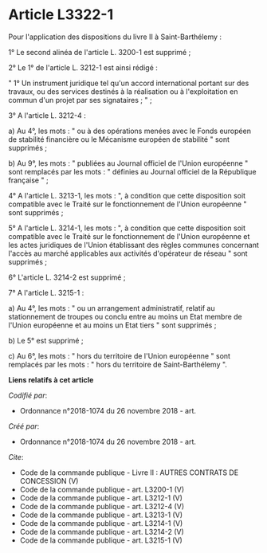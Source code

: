 # Article L3322-1

Pour l'application des dispositions du livre II à Saint-Barthélemy : 

1° Le second alinéa de l'article L. 3200-1 est supprimé ; 

2° Le 1° de l'article L. 3212-1 est ainsi rédigé : 

" 1° Un instrument juridique tel qu'un accord international portant sur des travaux, ou des services destinés à la
réalisation ou à l'exploitation en commun d'un projet par ses signataires ; " ; 

3° A l'article L. 3212-4 : 

a) Au 4°, les mots : " ou à des opérations menées avec le Fonds européen de stabilité financière ou le Mécanisme européen de
stabilité " sont supprimés ; 

b) Au 9°, les mots : " publiées au Journal officiel de l'Union européenne " sont remplacés par les mots : " définies au
Journal officiel de la République française " ; 

4° A l'article L. 3213-1, les mots : ", à condition que cette disposition soit compatible avec le Traité sur le
fonctionnement de l'Union européenne " sont supprimés ; 

5° A l'article L. 3214-1, les mots : ", à condition que cette disposition soit compatible avec le Traité sur le
fonctionnement de l'Union européenne et les actes juridiques de l'Union établissant des règles communes concernant l'accès au
marché applicables aux activités d'opérateur de réseau " sont supprimés ; 

6° L'article L. 3214-2 est supprimé ; 

7° A l'article L. 3215-1 : 

a) Au 4°, les mots : " ou un arrangement administratif, relatif au stationnement de troupes ou conclu entre au moins un Etat
membre de l'Union européenne et au moins un Etat tiers " sont supprimés ; 

b) Le 5° est supprimé ; 

c) Au 6°, les mots : " hors du territoire de l'Union européenne " sont remplacés par les mots : " hors du territoire de
Saint-Barthélemy ".

**Liens relatifs à cet article**

_Codifié par_:

  - Ordonnance n°2018-1074 du 26 novembre 2018 - art.

_Créé par_:

  - Ordonnance n°2018-1074 du 26 novembre 2018 - art.

_Cite_:

  - Code de la commande publique -  Livre II : AUTRES CONTRATS DE CONCESSION (V)
  - Code de la commande publique - art. L3200-1 (V)
  - Code de la commande publique - art. L3212-1 (V)
  - Code de la commande publique - art. L3212-4 (V)
  - Code de la commande publique - art. L3213-1 (V)
  - Code de la commande publique - art. L3214-1 (V)
  - Code de la commande publique - art. L3214-2 (V)
  - Code de la commande publique - art. L3215-1 (V)
